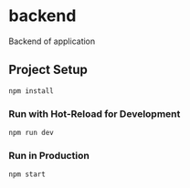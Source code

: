 # backend
Backend of application

## Project Setup
```shell
npm install
```

### Run with Hot-Reload for Development
```shell
npm run dev
```

### Run in Production
```shell
npm start
```
